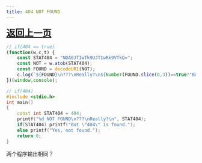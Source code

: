 ```yaml
---
title: 404 NOT FOUND
---
```


<a href="javascript:window.history.back()" style="font-size:1.5rem;font-weight:600;">返回上一页</a>

```javascript
// if(404 == true)
(function(w,c,t) {
    const STAT404 = "NDA0JTIwTk9UJTIwRk9VTkQ=";
    const NOT = w.atob(STAT404);
    const FOUND = decodeURI(NOT);
    c.log(`${FOUND}\n???\nReally?\n${Number(FOUND.slice(0,3))==true?"But \"404\" is found.":"Yes, not found."}`);
})(window,console);
```

```cpp
// if(404)
#include <stdio.h>
int main()
{
    const int STAT404 = 404;
    printf("%d NOT FOUND\n???\nReally?\n", STAT404);
    if(STAT404) printf("But \"404\" is found.");
    else printf("Yes, not found.");
    return 0;
}
```

两个程序输出相同？
